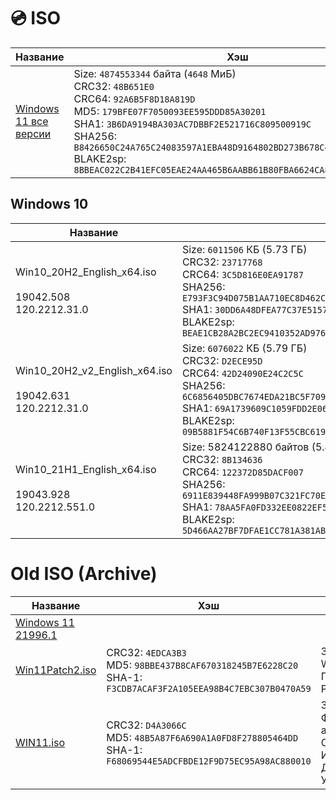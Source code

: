 # 💿 ISO
| Название | Хэш | Описание |
| -- | ------- | --- |
| [Windows 11 все версии](http://e.pc.cd/4XTotalK) | Size: `4874553344` байта (`4648` МиБ) <br> CRC32: `48B651E0` <br> CRC64: `92A6B5F8D18A819D` <br> MD5: `179BFE07F7050093EE595DDD85A30201` <br> SHA1: `3B6DA9194BA303AC7DBBF2E521716C809500919C` <br> SHA256: `B8426650C24A765C24083597A1EBA48D9164802BD273B678C4FEFE2A6DA60DCB` <br> BLAKE2sp: `8BBEAC022C2B41EFC05EAE24AA465B6AABB61B80FBA6624CA83FD5EEA48F1A15`

## Windows 10
| Название | Хэш |
| -- | --- |
| Win10_20H2_English_x64.iso <br><br> 19042.508 <br> 120.2212.31.0 | Size: `6011506` КБ (5.73 ГБ) <br> CRC32: `23717768` <br> CRC64: `3C5D816E0EA91787` <br> SHA256: `E793F3C94D075B1AA710EC8D462CEE77FDE82CAF400D143D68036F72C12D9A7E` <br> SHA1: `30DD6A48DFEA77C37E51573BCB75BE4EDD6FEBFF` <br> BLAKE2sp: `BEAE1CB28A2BC2EC9410352AD976D744A935956501B5DE26160ECC22C7359B5F` |
| Win10_20H2_v2_English_x64.iso <br><br> 19042.631 <br> 120.2212.31.0 | Size: `6076022` КБ (5.79 ГБ) <br> CRC32: `D2ECE95D` <br> CRC64: `42D24090E24C2C5C` <br> SHA256: `6C6856405DBC7674EDA21BC5F7094F5A18AF5C9BACC67ED111E8F53F02E7D13D` <br> SHA1: `69A1739609C1059FDD2E0688891BF59A78413C6B` <br> BLAKE2sp: `09B5881F54C6B740F13F55CBC619D9DB1CD16C3D9ED86A37E80C8DE4F43B3430` |
| Win10_21H1_English_x64.iso <br><br> 19043.928 <br> 120.2212.551.0 | Size: 5824122880 байтов (5.42 ГБ) <br> CRC32: `8B134636` <br> CRC64: `122372D85DACF007` <br> SHA256: `6911E839448FA999B07C321FC70E7408FE122214F5C4E80A9CCC64D22D0D85EA` <br> SHA1: `78AA5FA0FD332EE0822EF5A533CD2CFE12333274` <br> BLAKE2sp: `5D466AA27BF7DFAE1CC781A381AB03688049AC71B87603F6619FE2B2A5AC105D`

# Old ISO (Archive)
| Название | Хэш | Описание |
| --- | ------ | --- |
| [Windows 11 21996.1](https://yandex.ru/search/?text=3B6DA9194BA303AC7DBBF2E521716C809500919C&lr=213)
| [Win11Patch2.iso](https://drive.google.com/file/d/1n8b4SR2pmLSm5Ppqe51U7SOVkrYLvmoS/view) | CRC32: `4EDCA3B3` <br> MD5: `98BBE437B8CAF670318245B7E6228C20` <br> SHA-1: `F3CDB7ACAF3F2A105EEA98B4C7EBC307B0470A59` | ЗАМЕНЁН ТОЛЬКО WIM ОБРАЗ - ГРУЗИТСЯ НА РЕАЛЬНЫЙ ПК
| [WIN11.iso](https://drive.google.com/file/d/135NL5hZD-5DTWDXTCgBkcxE-U6MWyLnr/view) | CRC32: `D4A3066C` <br> MD5: `48B5A87F6A690A1A0FD8F278805464DD` <br> SHA-1: `F68069544E5ADCFBDE12F9D75EC95A98AC880010` | ЗАМЕНЁН ОДИН ФАЙЛ appraiserres.dll - ОБРАЗ ИСКЛЮЧИТЕЛЬНО ДЛЯ ЧИСТОЙ УСТАНОВКИ |
